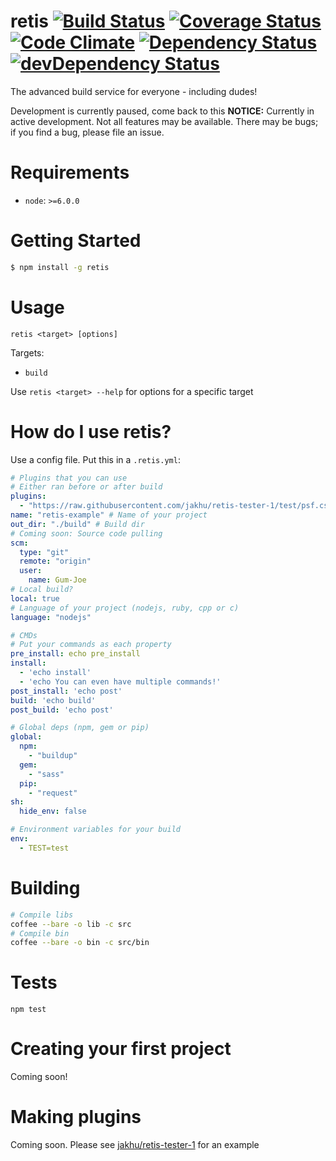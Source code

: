 # retis [![Build Status](https://travis-ci.org/Gum-Joe/retis.svg?branch=master)](https://travis-ci.org/Gum-Joe/retis) [![Coverage Status](https://coveralls.io/repos/github/Gum-Joe/retis/badge.svg?branch=master)](https://coveralls.io/github/Gum-Joe/retis?branch=master) [![Code Climate](https://codeclimate.com/github/Gum-Joe/retis/badges/gpa.svg)](https://codeclimate.com/github/Gum-Joe/retis) [![Dependency Status](https://david-dm.org/Gum-Joe/retis.svg)](https://david-dm.org/Gum-Joe/retis) [![devDependency Status](https://david-dm.org/Gum-Joe/retis/dev-status.svg)](https://david-dm.org/Gum-Joe/retis#info=devDependencies)
The advanced build service for everyone - including dudes!

Development is currently paused, come back to this
**NOTICE:** Currently in active development. Not all features may be available. There may be bugs; if you find a bug, please file an issue.

# Requirements

- `node`: `>=6.0.0`

# Getting Started
```bash
$ npm install -g retis
```
# Usage
```
retis <target> [options]
```
Targets:

- `build`

Use `retis <target> --help` for options for a specific target

# How do I use retis?
Use a config file. Put this in a `.retis.yml`:
```yaml
# Plugins that you can use
# Either ran before or after build
plugins:
  - "https://raw.githubusercontent.com/jakhu/retis-tester-1/test/psf.cson"
name: "retis-example" # Name of your project
out_dir: "./build" # Build dir
# Coming soon: Source code pulling
scm:
  type: "git"
  remote: "origin"
  user:
    name: Gum-Joe
# Local build?
local: true
# Language of your project (nodejs, ruby, cpp or c)
language: "nodejs"

# CMDs
# Put your commands as each property
pre_install: echo pre_install
install:
  - 'echo install'
  - 'echo You can even have multiple commands!'
post_install: 'echo post'
build: 'echo build'
post_build: 'echo post'

# Global deps (npm, gem or pip)
global:
  npm:
    - "buildup"
  gem:
    - "sass"
  pip:
    - "request"
sh:
  hide_env: false

# Environment variables for your build
env:
  - TEST=test

```

# Building
```bash
# Compile libs
coffee --bare -o lib -c src
# Compile bin
coffee --bare -o bin -c src/bin
```

# Tests
`npm test`

# Creating your first project
Coming soon!

# Making plugins
Coming soon. Please see [jakhu/retis-tester-1](https://github.com/jakhu/retis-tester-1) for an example
